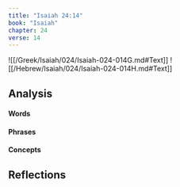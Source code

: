 ```yaml
---
title: "Isaiah 24:14"
book: "Isaiah"
chapter: 24
verse: 14
---
```

![[/Greek/Isaiah/024/Isaiah-024-014G.md#Text]]
![[/Hebrew/Isaiah/024/Isaiah-024-014H.md#Text]]

## Analysis

#### Words

#### Phrases

#### Concepts

## Reflections
